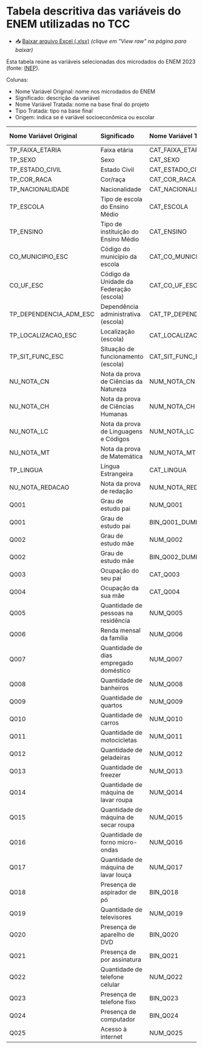 # Tabela descritiva das variáveis do ENEM utilizadas no TCC

- 📥 [Baixar arquivo Excel (.xlsx)](./Variaveis_Utilizadas_ENEM.xlsx) *(clique em "View raw" na página para baixar)*

Esta tabela reúne as variáveis selecionadas dos microdados do ENEM 2023 (fonte: [INEP](https://www.gov.br/inep/pt-br/acesso-a-informacao/dados-abertos/microdados/enem)).

Colunas:
- Nome Variável Original: nome nos microdados do ENEM
- Significado: descrição da variável
- Nome Variável Tratada: nome na base final do projeto
- Tipo Tratada: tipo na base final
- Origem: indica se é variável socioeconômica ou escolar

| Nome Variável Original   | Significado                             | Nome Variável Tratada      | Tipo Tratada   | Origem         |
|:-------------------------|:----------------------------------------|:---------------------------|:---------------|:---------------|
| TP_FAIXA_ETARIA          | Faixa etária                            | CAT_FAIXA_ETARIA           | Categórica     | Socioeconômica |
| TP_SEXO                  | Sexo                                    | CAT_SEXO                   | Categórica     | Socioeconômica |
| TP_ESTADO_CIVIL          | Estado Civil                            | CAT_ESTADO_CIVIL           | Categórica     | Socioeconômica |
| TP_COR_RACA              | Cor/raça                                | CAT_COR_RACA               | Categórica     | Socioeconômica |
| TP_NACIONALIDADE         | Nacionalidade                           | CAT_NACIONALIDADE          | Categórica     | Socioeconômica |
| TP_ESCOLA                | Tipo de escola do Ensino Médio          | CAT_ESCOLA                 | Categórica     | Escolar        |
| TP_ENSINO                | Tipo de instituição do Ensino Médio     | CAT_ENSINO                 | Categórica     | Escolar        |
| CO_MUNICIPIO_ESC         | Código do município da escola           | CAT_CO_MUNICIPIO_ESC       | Categórica     | Escolar        |
| CO_UF_ESC                | Código da Unidade da Federação (escola) | CAT_CO_UF_ESC              | Categórica     | Escolar        |
| TP_DEPENDENCIA_ADM_ESC   | Dependência administrativa (escola)     | CAT_TP_DEPENDENCIA_ADM_ESC | Categórica     | Escolar        |
| TP_LOCALIZACAO_ESC       | Localização (escola)                    | CAT_LOCALIZACAO_ESCOLA     | Categórica     | Escolar        |
| TP_SIT_FUNC_ESC          | Situação de funcionamento (escola)      | CAT_SIT_FUNC_ESC           | Categórica     | Escolar        |
| NU_NOTA_CN               | Nota da prova de Ciências da Natureza   | NUM_NOTA_CN                | Numérica       | Alvo           |
| NU_NOTA_CH               | Nota da prova de Ciências Humanas       | NUM_NOTA_CH                | Numérica       | Alvo           |
| NU_NOTA_LC               | Nota da prova de Linguagens e Códigos   | NUM_NOTA_LC                | Numérica       | Alvo           |
| NU_NOTA_MT               | Nota da prova de Matemática             | NUM_NOTA_MT                | Numérica       | Alvo           |
| TP_LINGUA                | Língua Estrangeira                      | CAT_LINGUA                 | Categórica     | Socioeconômica |
| NU_NOTA_REDACAO          | Nota da prova de redação                | NUM_NOTA_REDACAO           | Numérica       | Alvo           |
| Q001                     | Grau de estudo pai                      | NUM_Q001                   | Numérica       | Socioeconômica |
| Q001                     | Grau de estudo pai                      | BIN_Q001_DUMMY_H           | Binária        | Socioeconômica |
| Q002                     | Grau de estudo mãe                      | NUM_Q002                   | Numérica       | Socioeconômica |
| Q002                     | Grau de estudo mãe                      | BIN_Q002_DUMMY_H           | Binária        | Socioeconômica |
| Q003                     | Ocupação do seu pai                     | CAT_Q003                   | Categórica     | Socioeconômica |
| Q004                     | Ocupação da sua mãe                     | CAT_Q004                   | Categórica     | Socioeconômica |
| Q005                     | Quantidade de pessoas na residência     | NUM_Q005                   | Numérica       | Socioeconômica |
| Q006                     | Renda mensal da família                 | NUM_Q006                   | Numérica       | Socioeconômica |
| Q007                     | Quantidade de dias empregado doméstico  | NUM_Q007                   | Numérica       | Socioeconômica |
| Q008                     | Quantidade de banheiros                 | NUM_Q008                   | Numérica       | Socioeconômica |
| Q009                     | Quantidade de quartos                   | NUM_Q009                   | Numérica       | Socioeconômica |
| Q010                     | Quantidade de carros                    | NUM_Q010                   | Numérica       | Socioeconômica |
| Q011                     | Quantidade de motocicletas              | NUM_Q011                   | Numérica       | Socioeconômica |
| Q012                     | Quantidade de geladeiras                | NUM_Q012                   | Numérica       | Socioeconômica |
| Q013                     | Quantidade de freezer                   | NUM_Q013                   | Numérica       | Socioeconômica |
| Q014                     | Quantidade de máquina de lavar roupa    | NUM_Q014                   | Numérica       | Socioeconômica |
| Q015                     | Quantidade de máquina de secar roupa    | NUM_Q015                   | Numérica       | Socioeconômica |
| Q016                     | Quantidade de forno micro-ondas         | NUM_Q016                   | Numérica       | Socioeconômica |
| Q017                     | Quantidade de máquina de lavar louça    | NUM_Q017                   | Numérica       | Socioeconômica |
| Q018                     | Presença de aspirador de pó             | BIN_Q018                   | Binária        | Socioeconômica |
| Q019                     | Quantidade de televisores               | NUM_Q019                   | Numérica       | Socioeconômica |
| Q020                     | Presença de aparelho de DVD             | BIN_Q020                   | Binária        | Socioeconômica |
| Q021                     | Presença de por assinatura              | BIN_Q021                   | Binária        | Socioeconômica |
| Q022                     | Quantidade de telefone celular          | NUM_Q022                   | Numérica       | Socioeconômica |
| Q023                     | Presença de telefone fixo               | BIN_Q023                   | Binária        | Socioeconômica |
| Q024                     | Presença de computador                  | BIN_Q024                   | Numérica       | Socioeconômica |
| Q025                     | Acesso à internet                       | NUM_Q025                   | Binária        | Socioeconômica |